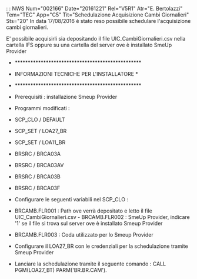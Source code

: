  :  : NWS Num="002166" Date="20161221" Rel="V5R1" Atr="E. Bertolazzi" Tem="TEC" App="C5" Tit="Schedulazione Acquisizione Cambi Giornalieri" Sts="20"
In data 17/08/2016 è stato reso possibile schedulare l'acquisizione cambi giornalieri.

E' possibile acquisirli sia depositando il file UIC_CambiGiornalieri.csv nella cartella IFS oppure
su una cartella del server ove è installato SmeUp Provider

- \*\*\*\*\*\*\*\*\*\*\*\*\*\*\*\*\*\*\*\*\*\*\*\*\*\*\*\*\*\*\*\*\*\*\*\*\*\*\*\*\*\*\*\*\*\*\*\*\*
-  INFORMAZIONI TECNICHE PER L'INSTALLATORE       \*
- \*\*\*\*\*\*\*\*\*\*\*\*\*\*\*\*\*\*\*\*\*\*\*\*\*\*\*\*\*\*\*\*\*\*\*\*\*\*\*\*\*\*\*\*\*\*\*\*\*

-  Prerequisiti :  installazione Smeup Provider

-  Programmi modificati : 
 - SCP_CLO / DEFAULT
 - SCP_SET / LOA27_BR
 - SCP_SET / LOA11_BR
 - BRSRC   / BRCA03A
 - BRSRC   / BRCA03AV
 - BRSRC   / BRCA03B
 - BRSRC   / BRCA03F

-  Configurare le seguenti variabili nel SCP_CLO : 
 - BRCAMB.FLR001 :  Path ove verrà depositato e letto il file UIC_CambiGiornalieri.csv  - BRCAMB.FLR002 :  SmeUp Provider, indicare '1' se il file si trova sul server ove è installato Smeup
                  Provider
 - BRCAMB.FLR003 :  Coda utilizzato per lo Smeup Provider

-  Configurare il LOA27_BR con le credenziali per la schedulazione tramite Smeup Provider 
-  Lanciare la schedulazione tramite il seguente comando :  CALL PGM(LOA27_BT) PARM('BR.BR.CAM').
